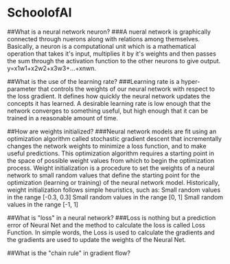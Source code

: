 # SchoolofAI
##What is a neural network neuron?
###A nueral network is graphically connected through nuerons along with relations among themselves. Basically, a neuron is a computational unit which is a mathematical operation that takes it's input, multiplies it by it's weights and then passes the sum through the activation function  to the other neurons to give output.
y=x1w1+x2w2+x3w3+...+xnwn.

##What is the use of the learning rate?
###Learning rate is a hyper-parameter that controls the weights of our neural network with respect to the loss gradient. It defines how quickly the neural network updates the concepts it has learned. A desirable learning rate is low enough that the network converges to something useful, but high enough that it can be trained in a reasonable amount of time.

##How are weights initialized?
###Neural network models are fit using an optimization algorithm called stochastic gradient descent that incrementally changes the network weights to minimize a loss function, and to make useful predictions. This optimization algorithm requires a starting point in the space of possible weight values from which to begin the optimization process. Weight initialization is a procedure to set the weights of a neural network to small random values that define the starting point for the optimization (learning or training) of the neural network model.
Historically, weight initialization follows simple heuristics, such as:
Small random values in the range [-0.3, 0.3]
Small random values in the range [0, 1]
Small random values in the range [-1, 1]

##What is "loss" in a neural network?
###Loss is nothing but a prediction error of Neural Net and the method to calculate the loss is called Loss Function. In simple words, the Loss is used to calculate the gradients and the gradients are used to update the weights of the Neural Net.

##What is the "chain rule" in gradient flow?

